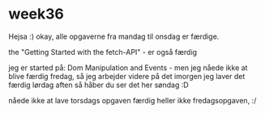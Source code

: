 # week36
Hejsa :) 
okay, alle opgaverne fra mandag til onsdag er færdige.

the "Getting Started with the fetch-API" - er også færdig

jeg er started på: Dom Manipulation and Events - men jeg nåede ikke at blive færdig fredag, så jeg arbejder videre på det imorgen
jeg laver det færdig lørdag aften så håber du ser det her søndag :D

nåede ikke at lave torsdags opgaven færdig heller ikke fredagsopgaven, :/
